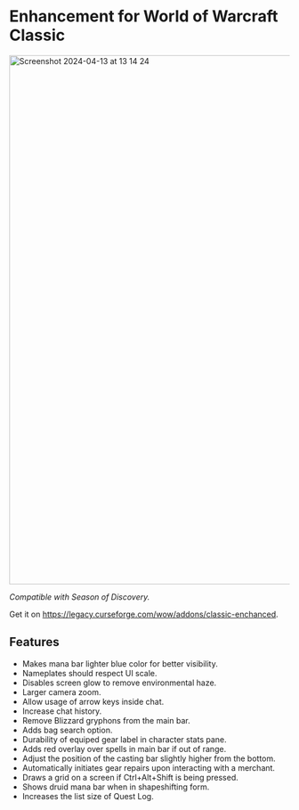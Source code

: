 # Enhancement for World of Warcraft Classic

<img width="950" alt="Screenshot 2024-04-13 at 13 14 24" src="https://github.com/mitjafelicijan/ClassicEnhanced/assets/296714/ece39eb6-1189-4b7f-a600-44d04c66a524">

*Compatible with Season of Discovery.*

Get it on https://legacy.curseforge.com/wow/addons/classic-enchanced.

## Features

- Makes mana bar lighter blue color for better visibility.
- Nameplates should respect UI scale.
- Disables screen glow to remove environmental haze.
- Larger camera zoom.
- Allow usage of arrow keys inside chat.
- Increase chat history.
- Remove Blizzard gryphons from the main bar.
- Adds bag search option.
- Durability of equiped gear label in character stats pane.
- Adds red overlay over spells in main bar if out of range.
- Adjust the position of the casting bar slightly higher from the bottom.
- Automatically initiates gear repairs upon interacting with a merchant.
- Draws a grid on a screen if Ctrl+Alt+Shift is being pressed.
- Shows druid mana bar when in shapeshifting form.
- Increases the list size of Quest Log.
